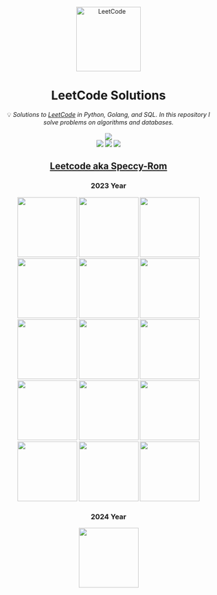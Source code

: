 <br/>
<div align="center">
<a href="https://walkccc.github.io/LeetCode/"><img src="https://i.imgur.com/IsS5xkZ.png" width="150" title="LeetCode" alt="LeetCode"></a>
<h1>LeetCode Solutions</h1>
<span>💡 <i>Solutions to <a href="https://leetcode.com/problemset/all/">LeetCode</a> in Python, Golang, and SQL. In this repository I solve problems on algorithms and databases. </i></span>
<br/>
<br/>
<img src="https://img.shields.io/badge/Solved-369/2838-blue.svg?style=flat-square" />
<br/>
<img src="https://img.shields.io/badge/Easy-95/718-5CB85D.svg?style=flat-square" />
<img src="https://img.shields.io/badge/Medium-199/1516-F0AE4E.svg?style=flat-square" />
<img src="https://img.shields.io/badge/Hard-75/629-D95450.svg?style=flat-square" />

<h2><a href="https://leetcode.com/Speccy-Rom/">Leetcode aka Speccy-Rom</a></h2>
<h3>2023 Year</h3>  
<img src="https://leetcode.com/static/images/badges/dcc-2023-1.png" width="139" height="139" />
<img src="https://leetcode.com/static/images/badges/dcc-2023-2.png" width="139" height="139" />
<img src="https://leetcode.com/static/images/badges/dcc-2023-3.png" width="139" height="139" />
<img src="https://leetcode.com/static/images/badges/dcc-2023-4.png" width="139" height="139" />
<img src="https://leetcode.com/static/images/badges/dcc-2023-5.png" width="139" height="139" />
<img src="https://leetcode.com/static/images/badges/dcc-2023-6.png" width="139" height="139" />
<img src="https://leetcode.com/static/images/badges/dcc-2023-7.png" width="139" height="139" />
<img src="https://leetcode.com/static/images/badges/dcc-2023-8.png" width="139" height="139" />
<img src="https://leetcode.com/static/images/badges/dcc-2023-9.png" width="139" height="139" />
<img src="https://leetcode.com/static/images/badges/dcc-2023-10.png" width="139" height="139" />
<img src="https://leetcode.com/static/images/badges/dcc-2023-11.png" width="139" height="139" />
<img src="https://leetcode.com/static/images/badges/dcc-2023-12.png" width="139" height="139" />
<img src="https://assets.leetcode.com/static_assets/marketing/lg2023.png" width="139" height="139" />
<img src="https://assets.leetcode.com/static_assets/marketing/lg100.png" width="139" height="139" />
<img src="https://assets.leetcode.com/static_assets/marketing/lg50.png" width="139" height="139" />
<h3>2024 Year</h3>  
<img src="https://leetcode.com/static/images/badges/dcc-2024-1.png" width="139" height="139" />
</div>
